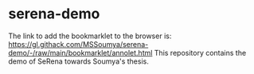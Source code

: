 # serena-demo
The link to add the bookmarklet to the browser is: https://gl.githack.com/MSSoumya/serena-demo/-/raw/main/bookmarklet/annolet.html
This repository contains the demo of SeRena towards Soumya's thesis.